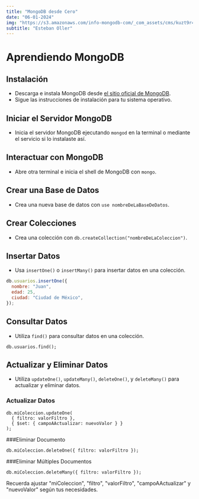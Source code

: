 ```yaml
---
title: "MongoDB desde Cero"
date: "06-01-2024"
img: "https://s3.amazonaws.com/info-mongodb-com/_com_assets/cms/kuzt9r42or1fxvlq2-Meta_Generic.png"
subtitle: "Esteban Oller"
---
```


# Aprendiendo MongoDB

## Instalación

- Descarga e instala MongoDB desde [el sitio oficial de MongoDB](https://www.mongodb.com/try/download/community).
- Sigue las instrucciones de instalación para tu sistema operativo.

## Iniciar el Servidor MongoDB

- Inicia el servidor MongoDB ejecutando `mongod` en la terminal o mediante el servicio si lo instalaste así.

## Interactuar con MongoDB

- Abre otra terminal e inicia el shell de MongoDB con `mongo`.

## Crear una Base de Datos

- Crea una nueva base de datos con `use nombreDeLaBaseDeDatos`.

## Crear Colecciones

- Crea una colección con `db.createCollection("nombreDeLaColeccion")`.

## Insertar Datos

- Usa `insertOne()` o `insertMany()` para insertar datos en una colección.

```javascript
db.usuarios.insertOne({
  nombre: "Juan",
  edad: 25,
  ciudad: "Ciudad de México",
});
```

## Consultar Datos

- Utiliza `find()` para consultar datos en una colección.

```
db.usuarios.find();
```

## Actualizar y Eliminar Datos

- Utiliza `updateOne()`, `updateMany()`, `deleteOne()`, y `deleteMany()` para actualizar y eliminar datos.

### Actualizar Datos

```
db.miColeccion.updateOne(
  { filtro: valorFiltro },
  { $set: { campoAActualizar: nuevoValor } }
);
```

###Eliminar Documento

```
db.miColeccion.deleteOne({ filtro: valorFiltro });
```

###Eliminar Múltiples Documentos

```
db.miColeccion.deleteMany({ filtro: valorFiltro });
```

Recuerda ajustar "miColeccion", "filtro", "valorFiltro", "campoAActualizar" y "nuevoValor" según tus necesidades.
